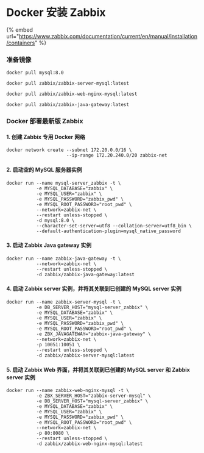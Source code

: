 # Docker 安装 Zabbix

{% embed url="https://www.zabbix.com/documentation/current/en/manual/installation/containers" %}



### 准备镜像

```
docker pull mysql:8.0

docker pull zabbix/zabbix-server-mysql:latest

docker pull zabbix/zabbix-web-nginx-mysql:latest

docker pull zabbix/zabbix-java-gateway:latest
```



### Docker 部署最新版 Zabbix

#### 1. 创建 Zabbix 专用 Docker 网络

```
docker network create --subnet 172.20.0.0/16 \
                      --ip-range 172.20.240.0/20 zabbix-net
```

#### 2. 启动空的 MySQL 服务器实例

```
docker run --name mysql-server_zabbix -t \
           -e MYSQL_DATABASE="zabbix" \
           -e MYSQL_USER="zabbix" \
           -e MYSQL_PASSWORD="zabbix_pwd" \
           -e MYSQL_ROOT_PASSWORD="root_pwd" \
           --network=zabbix-net \
           --restart unless-stopped \
           -d mysql:8.0 \
           --character-set-server=utf8 --collation-server=utf8_bin \
           --default-authentication-plugin=mysql_native_password
```

#### 3. 启动 Zabbix Java gateway 实例

```
docker run --name zabbix-java-gateway -t \
           --network=zabbix-net \
           --restart unless-stopped \
           -d zabbix/zabbix-java-gateway:latest
```

#### 4. 启动 Zabbix server 实例，并将其关联到已创建的 MySQL server 实例

```
docker run --name zabbix-server-mysql -t \
           -e DB_SERVER_HOST="mysql-server_zabbix" \
           -e MYSQL_DATABASE="zabbix" \
           -e MYSQL_USER="zabbix" \
           -e MYSQL_PASSWORD="zabbix_pwd" \
           -e MYSQL_ROOT_PASSWORD="root_pwd" \
           -e ZBX_JAVAGATEWAY="zabbix-java-gateway" \
           --network=zabbix-net \
           -p 10051:10051 \
           --restart unless-stopped \
           -d zabbix/zabbix-server-mysql:latest
```

#### 5. 启动 Zabbix Web 界面，并将其关联到已创建的 MySQL server 和 Zabbix server 实例

```
docker run --name zabbix-web-nginx-mysql -t \
           -e ZBX_SERVER_HOST="zabbix-server-mysql" \
           -e DB_SERVER_HOST="mysql-server_zabbix" \
           -e MYSQL_DATABASE="zabbix" \
           -e MYSQL_USER="zabbix" \
           -e MYSQL_PASSWORD="zabbix_pwd" \
           -e MYSQL_ROOT_PASSWORD="root_pwd" \
           --network=zabbix-net \
           -p 80:8080 \
           --restart unless-stopped \
           -d zabbix/zabbix-web-nginx-mysql:latest
```
